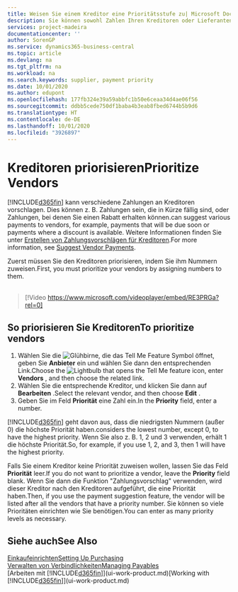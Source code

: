 ```yaml
---
title: Weisen Sie einem Kreditor eine Prioritätsstufe zu| Microsoft Docs
description: Sie können sowohl Zahlen Ihren Kreditoren oder Lieferanten zuweisen, um sie zu priorisieren und Zahlungsvorschläge in  Business Central zu erleichtern.
services: project-madeira
documentationcenter: ''
author: SorenGP
ms.service: dynamics365-business-central
ms.topic: article
ms.devlang: na
ms.tgt_pltfrm: na
ms.workload: na
ms.search.keywords: supplier, payment priority
ms.date: 10/01/2020
ms.author: edupont
ms.openlocfilehash: 177fb324e39a59abbfc1b50e6ceaa34d4ae06f56
ms.sourcegitcommit: ddbb5cede750df1baba4b3eab8fbed6744b5b9d6
ms.translationtype: HT
ms.contentlocale: de-DE
ms.lasthandoff: 10/01/2020
ms.locfileid: "3926897"
---
```

# <a name="prioritize-vendors"></a><span data-ttu-id="5e4ec-103">Kreditoren priorisieren</span><span class="sxs-lookup"><span data-stu-id="5e4ec-103">Prioritize Vendors</span></span>
[!INCLUDE[d365fin](includes/d365fin_md.md)] <span data-ttu-id="5e4ec-104">kann verschiedene Zahlungen an Kreditoren vorschlagen. Dies können z. B. Zahlungen sein, die in Kürze fällig sind, oder Zahlungen, bei denen Sie einen Rabatt erhalten können.</span><span class="sxs-lookup"><span data-stu-id="5e4ec-104">can suggest various payments to vendors, for example, payments that will be due soon or payments where a discount is available.</span></span> <span data-ttu-id="5e4ec-105">Weitere Informationen finden Sie unter [Erstellen von Zahlungsvorschlägen für Kreditoren](payables-how-suggest-vendor-payments.md).</span><span class="sxs-lookup"><span data-stu-id="5e4ec-105">For more information, see [Suggest Vendor Payments](payables-how-suggest-vendor-payments.md).</span></span>

<span data-ttu-id="5e4ec-106">Zuerst müssen Sie den Kreditoren priorisieren, indem Sie ihm Nummern zuweisen.</span><span class="sxs-lookup"><span data-stu-id="5e4ec-106">First, you must prioritize your vendors by assigning numbers to them.</span></span>
<br><br>
> [!Video https://www.microsoft.com/videoplayer/embed/RE3PRGa?rel=0]

## <a name="to-prioritize-vendors"></a><span data-ttu-id="5e4ec-107">So priorisieren Sie Kreditoren</span><span class="sxs-lookup"><span data-stu-id="5e4ec-107">To prioritize vendors</span></span>
1. <span data-ttu-id="5e4ec-108">Wählen Sie die ![Glühbirne, die das Tell Me Feature](media/ui-search/search_small.png "Was möchten Sie tun?") Symbol öffnet, geben Sie **Anbieter** ein und wählen Sie dann den entsprechenden Link.</span><span class="sxs-lookup"><span data-stu-id="5e4ec-108">Choose the ![Lightbulb that opens the Tell Me feature](media/ui-search/search_small.png "Tell me what you want to do") icon, enter **Vendors** , and then choose the related link.</span></span>
2. <span data-ttu-id="5e4ec-109">Wählen Sie die entsprechende Kreditor, und klicken Sie dann auf **Bearbeiten** .</span><span class="sxs-lookup"><span data-stu-id="5e4ec-109">Select the relevant vendor, and then choose **Edit** .</span></span>
3. <span data-ttu-id="5e4ec-110">Geben Sie im Feld **Priorität** eine Zahl ein.</span><span class="sxs-lookup"><span data-stu-id="5e4ec-110">In the **Priority** field, enter a number.</span></span>

[!INCLUDE[d365fin](includes/d365fin_md.md)] <span data-ttu-id="5e4ec-111">geht davon aus, dass die niedrigsten Nummern (außer 0) die höchste Priorität haben.</span><span class="sxs-lookup"><span data-stu-id="5e4ec-111">considers the lowest number, except 0, to have the highest priority.</span></span> <span data-ttu-id="5e4ec-112">Wenn Sie also z. B. 1, 2 und 3 verwenden, erhält 1 die höchste Priorität.</span><span class="sxs-lookup"><span data-stu-id="5e4ec-112">So, for example, if you use 1, 2, and 3, then 1 will have the highest priority.</span></span>

<span data-ttu-id="5e4ec-113">Falls Sie einem Kreditor keine Priorität zuweisen wollen, lassen Sie das Feld **Priorität** leer.</span><span class="sxs-lookup"><span data-stu-id="5e4ec-113">If you do not want to prioritize a vendor, leave the **Priority** field blank.</span></span> <span data-ttu-id="5e4ec-114">Wenn Sie dann die Funktion "Zahlungsvorschlag" verwenden, wird dieser Kreditor nach den Kreditoren aufgeführt, die eine Priorität haben.</span><span class="sxs-lookup"><span data-stu-id="5e4ec-114">Then, if you use the payment suggestion feature, the vendor will be listed after all the vendors that have a priority number.</span></span> <span data-ttu-id="5e4ec-115">Sie können so viele Prioritäten einrichten wie Sie benötigen.</span><span class="sxs-lookup"><span data-stu-id="5e4ec-115">You can enter as many priority levels as necessary.</span></span>

## <a name="see-also"></a><span data-ttu-id="5e4ec-116">Siehe auch</span><span class="sxs-lookup"><span data-stu-id="5e4ec-116">See Also</span></span>
[<span data-ttu-id="5e4ec-117">Einkaufeinrichten</span><span class="sxs-lookup"><span data-stu-id="5e4ec-117">Setting Up Purchasing</span></span>](purchasing-setup-purchasing.md)  
[<span data-ttu-id="5e4ec-118">Verwalten von Verbindlichkeiten</span><span class="sxs-lookup"><span data-stu-id="5e4ec-118">Managing Payables</span></span>](payables-manage-payables.md)  
<span data-ttu-id="5e4ec-119">[Arbeiten mit [!INCLUDE[d365fin](includes/d365fin_md.md)]](ui-work-product.md)</span><span class="sxs-lookup"><span data-stu-id="5e4ec-119">[Working with [!INCLUDE[d365fin](includes/d365fin_md.md)]](ui-work-product.md)</span></span>
